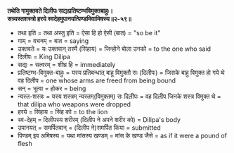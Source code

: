 **तथेति गामुक्तवते दिलीपः सद्यःप्रतिष्टम्भविमुक्तबाहुः।**\
**सन्न्यस्तशस्त्रो हरये स्वदेहमुपानयत्पिण्डमिवामिषस्य॥२-५९॥**

- तथा इति = तथा अस्तु इति = ऐसा हि हो ऐसी (बात) = "so be it"
- गाम् = वचनम् = बात = saying
- उक्तवते = यः उक्तवान् तस्मै (सिंहाय) = जिन्होने बोला उनको = to the one who said
- दिलीपः = King Dilipa
- सद्यः = सत्वरम् = शीघ्र हि = immediately
- प्रतिष्टम्भ-विमुक्त-बाहुः = यस्य प्रतिबन्धात् बाहू विमुक्तौ सः (दिलीपः) = जिसके बाहु विमुक्त हो गये थे वह दिलीप = one whose arms are freed from being bound
- सन् = भूत्वा = होकर = being
- न्यस्त-शस्त्रः = यस्य शस्त्रम् न्यस्तम्(विमुक्तम्) सः दिलीपः = वह दिलीप जिनके शस्त्र विमुक्त थे = that dilipa who weapons were dropped
- हरये = सिंहाय = सिंह को = to the lion
- स्व-देहम् = दिलीपस्य शरीरम् (दिलीप ने अपने शरीर को) = Dilipa's body
- उपानयत् = समर्पितवान् = (दिलीप ने)समर्पित किया = submitted
- पिण्डम् इव अमिषस्य = यथा मांसस्य खण्डम् = मांस के खण्ड जैसे = as if it were a pound of flesh
